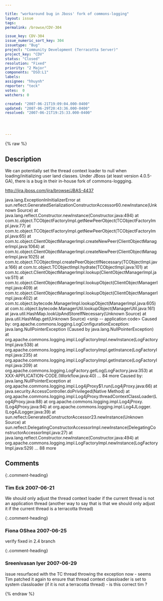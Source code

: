 ```yaml
---

title: "workaround bug in Jboss' fork of commons-logging"
layout: issue
tags: 
permalink: /browse/CDV-304

issue_key: CDV-304
issue_numeric_sort_key: 304
issuetype: "Bug"
project: "Community Development (Terracotta Server)"
project_key: "CDV"
status: "Closed"
resolution: "Fixed"
priority: "2 Major"
components: "DSO:L1"
labels: 
assignee: "hhuynh"
reporter: "teck"
votes:  0
watchers: 0

created: "2007-06-21T19:09:04.000-0400"
updated: "2007-06-29T20:43:36.000-0400"
resolved: "2007-06-21T19:25:33.000-0400"




---
```


{% raw %}

## Description

<div markdown="1" class="description">

We can potentially set the thread context loader to null when loading/initializing user land classes. Under JBoss (at least version 4.0.5-GA), there is a bug in their in-house fork of commons-loggging. 

http://jira.jboss.com/jira/browse/JBAS-4437

java.lang.ExceptionInInitializerError
        at sun.reflect.GeneratedSerializationConstructorAccessor60.newInstance(Unknown Source)
        at java.lang.reflect.Constructor.newInstance(Constructor.java:494)
        at com.tc.object.TCObjectFactoryImpl.getNewPeerObject(TCObjectFactoryImpl.java:77)
        at com.tc.object.TCObjectFactoryImpl.getNewPeerObject(TCObjectFactoryImpl.java:65)
        at com.tc.object.ClientObjectManagerImpl.createNewPeer(ClientObjectManagerImpl.java:1064)
        at com.tc.object.ClientObjectManagerImpl.createNewPeer(ClientObjectManagerImpl.java:1025)
        at com.tc.object.TCObjectImpl.createPeerObjectIfNecessary(TCObjectImpl.java:166)
        at com.tc.object.TCObjectImpl.hydrate(TCObjectImpl.java:101)
        at com.tc.object.ClientObjectManagerImpl.lookup(ClientObjectManagerImpl.java:511)
        at com.tc.object.ClientObjectManagerImpl.lookupObject(ClientObjectManagerImpl.java:409)
        at com.tc.object.ClientObjectManagerImpl.lookupObject(ClientObjectManagerImpl.java:402)
        at com.tc.object.bytecode.ManagerImpl.lookupObject(ManagerImpl.java:605)
        at com.tc.object.bytecode.ManagerUtil.lookupObject(ManagerUtil.java:161)
        at java.util.HashMap.lookUpAndStoreIfNecessary(Unknown Source)
        at java.util.HashMap.get(Unknown Source)
        <snip -- application code>
Caused by: org.apache.commons.logging.LogConfigurationException: java.lang.NullPointerException (Caused by java.lang.NullPointerException)
        at org.apache.commons.logging.impl.LogFactoryImpl.newInstance(LogFactoryImpl.java:538)
        at org.apache.commons.logging.impl.LogFactoryImpl.getInstance(LogFactoryImpl.java:235)
        at org.apache.commons.logging.impl.LogFactoryImpl.getInstance(LogFactoryImpl.java:209)
        at org.apache.commons.logging.LogFactory.getLog(LogFactory.java:353)
        at XXX-APPLICATION-CODE.<clinit>(Workflow.java:40)
        ... 84 more
Caused by: java.lang.NullPointerException
        at org.apache.commons.logging.impl.Log4jProxy$1.run(Log4jProxy.java:66)
        at java.security.AccessController.doPrivileged(Native Method)
        at org.apache.commons.logging.impl.Log4jProxy.threadContextClassLoader(Log4jProxy.java:88)
        at org.apache.commons.logging.impl.Log4jProxy.<init>(Log4jProxy.java:94)
        at org.apache.commons.logging.impl.Log4JLogger.<init>(Log4JLogger.java:39)
        at sun.reflect.GeneratedConstructorAccessor23.newInstance(Unknown Source)
        at sun.reflect.DelegatingConstructorAccessorImpl.newInstance(DelegatingConstructorAccessorImpl.java:27)
        at java.lang.reflect.Constructor.newInstance(Constructor.java:494)
        at org.apache.commons.logging.impl.LogFactoryImpl.newInstance(LogFactoryImpl.java:529)
        ... 88 more


</div>

## Comments


{:.comment-heading}
### **Tim Eck** <span class="date">2007-06-21</span>

<div markdown="1" class="comment">

We should only adjust the thread context loader if the current thread is not an application thread (another way to say that is that we should only adjust it if the current thread is a terracotta thread)


</div>


{:.comment-heading}
### **Fiona OShea** <span class="date">2007-06-25</span>

<div markdown="1" class="comment">

verify fixed in 2.4 branch

</div>


{:.comment-heading}
### **Sreenivasan Iyer** <span class="date">2007-06-29</span>

<div markdown="1" class="comment">

issue resurfaced with the TC thread throwing the exception now - seems Tim patched it again to ensure that thread context classloader is set to system classloader (if it is not a terracotta thread) - is this correct tim ?

</div>



{% endraw %}

